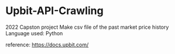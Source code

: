 # Upbit-API-Crawling

2022 Capston project
Make csv file of the past market price history
Language used: Python

reference: https://docs.upbit.com/
